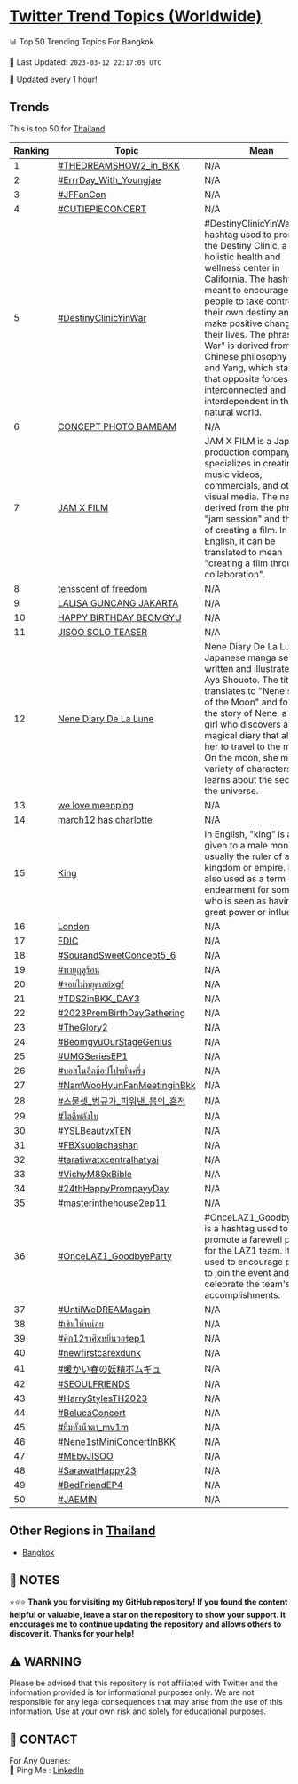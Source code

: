 [Twitter Trend Topics (Worldwide)](https://github.com/ErcinDedeoglu/Twitter-Trend-Topics)
==========


📊 Top 50 Trending Topics For Bangkok

📆 Last Updated: `2023-03-12 22:17:05 UTC`

🔧 Updated every 1 hour!


## Trends

This is top 50 for [Thailand](</Thailand>)

| Ranking | Topic | Mean |
| ------- | ------------ | ------------ |
| 1 | [#THEDREAMSHOW2_in_BKK](http://twitter.com/search?q=%23THEDREAMSHOW2_in_BKK) | N/A |
| 2 | [#ErrrDay_With_Youngjae](http://twitter.com/search?q=%23ErrrDay_With_Youngjae) | N/A |
| 3 | [#JFFanCon](http://twitter.com/search?q=%23JFFanCon) | N/A |
| 4 | [#CUTIEPIECONCERT](http://twitter.com/search?q=%23CUTIEPIECONCERT) | N/A |
| 5 | [#DestinyClinicYinWar](http://twitter.com/search?q=%23DestinyClinicYinWar) | #DestinyClinicYinWar is a hashtag used to promote the Destiny Clinic, a holistic health and wellness center in California. The hashtag is meant to encourage people to take control of their own destiny and make positive changes in their lives. The phrase "Yin War" is derived from the Chinese philosophy of Yin and Yang, which states that opposite forces are interconnected and interdependent in the natural world. |
| 6 | [CONCEPT PHOTO BAMBAM](http://twitter.com/search?q=CONCEPT+PHOTO+BAMBAM) | N/A |
| 7 | [JAM X FILM](http://twitter.com/search?q=JAM+X+FILM) | JAM X FILM is a Japanese production company that specializes in creating music videos, commercials, and other visual media. The name is derived from the phrase "jam session" and the idea of creating a film. In English, it can be translated to mean "creating a film through collaboration". |
| 8 | [tensscent of freedom](http://twitter.com/search?q=tensscent+of+freedom) | N/A |
| 9 | [LALISA GUNCANG JAKARTA](http://twitter.com/search?q=LALISA+GUNCANG+JAKARTA) | N/A |
| 10 | [HAPPY BIRTHDAY BEOMGYU](http://twitter.com/search?q=HAPPY+BIRTHDAY+BEOMGYU) | N/A |
| 11 | [JISOO SOLO TEASER](http://twitter.com/search?q=JISOO+SOLO+TEASER) | N/A |
| 12 | [Nene Diary De La Lune](http://twitter.com/search?q=Nene+Diary+De+La+Lune) | Nene Diary De La Lune is a Japanese manga series written and illustrated by Aya Shouoto. The title translates to "Nene's Diary of the Moon" and follows the story of Nene, a young girl who discovers a magical diary that allows her to travel to the moon. On the moon, she meets a variety of characters and learns about the secrets of the universe. |
| 13 | [we love meenping](http://twitter.com/search?q=we+love+meenping) | N/A |
| 14 | [march12 has charlotte](http://twitter.com/search?q=march12+has+charlotte) | N/A |
| 15 | [King](http://twitter.com/search?q=King) | In English, "king" is a title given to a male monarch, usually the ruler of a kingdom or empire. It is also used as a term of endearment for someone who is seen as having great power or influence. |
| 16 | [London](http://twitter.com/search?q=London) | N/A |
| 17 | [FDIC](http://twitter.com/search?q=FDIC) | N/A |
| 18 | [#SourandSweetConcept5_6](http://twitter.com/search?q=%23SourandSweetConcept5_6) | N/A |
| 19 | [#พายุฤดูร้อน](http://twitter.com/search?q=%23%e0%b8%9e%e0%b8%b2%e0%b8%a2%e0%b8%b8%e0%b8%a4%e0%b8%94%e0%b8%b9%e0%b8%a3%e0%b9%89%e0%b8%ad%e0%b8%99) | N/A |
| 20 | [#จอยไม่หยุดเลย์xgf](http://twitter.com/search?q=%23%e0%b8%88%e0%b8%ad%e0%b8%a2%e0%b9%84%e0%b8%a1%e0%b9%88%e0%b8%ab%e0%b8%a2%e0%b8%b8%e0%b8%94%e0%b9%80%e0%b8%a5%e0%b8%a2%e0%b9%8cxgf) | N/A |
| 21 | [#TDS2inBKK_DAY3](http://twitter.com/search?q=%23TDS2inBKK_DAY3) | N/A |
| 22 | [#2023PremBirthDayGathering](http://twitter.com/search?q=%232023PremBirthDayGathering) | N/A |
| 23 | [#TheGlory2](http://twitter.com/search?q=%23TheGlory2) | N/A |
| 24 | [#BeomgyuOurStageGenius](http://twitter.com/search?q=%23BeomgyuOurStageGenius) | N/A |
| 25 | [#UMGSeriesEP1](http://twitter.com/search?q=%23UMGSeriesEP1) | N/A |
| 26 | [#บอสโนอึลช้อปโปรหั่นครึ่ง](http://twitter.com/search?q=%23%e0%b8%9a%e0%b8%ad%e0%b8%aa%e0%b9%82%e0%b8%99%e0%b8%ad%e0%b8%b6%e0%b8%a5%e0%b8%8a%e0%b9%89%e0%b8%ad%e0%b8%9b%e0%b9%82%e0%b8%9b%e0%b8%a3%e0%b8%ab%e0%b8%b1%e0%b9%88%e0%b8%99%e0%b8%84%e0%b8%a3%e0%b8%b6%e0%b9%88%e0%b8%87) | N/A |
| 27 | [#NamWooHyunFanMeetinginBkk](http://twitter.com/search?q=%23NamWooHyunFanMeetinginBkk) | N/A |
| 28 | [#스물셋_범규가_피워낸_봄의_흔적](http://twitter.com/search?q=%23%ec%8a%a4%eb%ac%bc%ec%85%8b_%eb%b2%94%ea%b7%9c%ea%b0%80_%ed%94%bc%ec%9b%8c%eb%82%b8_%eb%b4%84%ec%9d%98_%ed%9d%94%ec%a0%81) | N/A |
| 29 | [#ไฮดี้พลังใบ](http://twitter.com/search?q=%23%e0%b9%84%e0%b8%ae%e0%b8%94%e0%b8%b5%e0%b9%89%e0%b8%9e%e0%b8%a5%e0%b8%b1%e0%b8%87%e0%b9%83%e0%b8%9a) | N/A |
| 30 | [#YSLBeautyxTEN](http://twitter.com/search?q=%23YSLBeautyxTEN) | N/A |
| 31 | [#FBXsuolachashan](http://twitter.com/search?q=%23FBXsuolachashan) | N/A |
| 32 | [#taratiwatxcentralhatyai](http://twitter.com/search?q=%23taratiwatxcentralhatyai) | N/A |
| 33 | [#VichyM89xBible](http://twitter.com/search?q=%23VichyM89xBible) | N/A |
| 34 | [#24thHappyPrompayyDay](http://twitter.com/search?q=%2324thHappyPrompayyDay) | N/A |
| 35 | [#masterinthehouse2ep11](http://twitter.com/search?q=%23masterinthehouse2ep11) | N/A |
| 36 | [#OnceLAZ1_GoodbyeParty](http://twitter.com/search?q=%23OnceLAZ1_GoodbyeParty) | #OnceLAZ1_GoodbyeParty is a hashtag used to promote a farewell party for the LAZ1 team. It is used to encourage people to join the event and celebrate the team's accomplishments. |
| 37 | [#UntilWeDREAMagain](http://twitter.com/search?q=%23UntilWeDREAMagain) | N/A |
| 38 | [#เขินให้หน่อย](http://twitter.com/search?q=%23%e0%b9%80%e0%b8%82%e0%b8%b4%e0%b8%99%e0%b9%83%e0%b8%ab%e0%b9%89%e0%b8%ab%e0%b8%99%e0%b9%88%e0%b8%ad%e0%b8%a2) | N/A |
| 39 | [#ศึก12ราศีxหยิ่นวอร์ep1](http://twitter.com/search?q=%23%e0%b8%a8%e0%b8%b6%e0%b8%8112%e0%b8%a3%e0%b8%b2%e0%b8%a8%e0%b8%b5x%e0%b8%ab%e0%b8%a2%e0%b8%b4%e0%b9%88%e0%b8%99%e0%b8%a7%e0%b8%ad%e0%b8%a3%e0%b9%8cep1) | N/A |
| 40 | [#newfirstcarexdunk](http://twitter.com/search?q=%23newfirstcarexdunk) | N/A |
| 41 | [#暖かい春の妖精ボムギュ](http://twitter.com/search?q=%23%e6%9a%96%e3%81%8b%e3%81%84%e6%98%a5%e3%81%ae%e5%a6%96%e7%b2%be%e3%83%9c%e3%83%a0%e3%82%ae%e3%83%a5) | N/A |
| 42 | [#SEOULFRIENDS](http://twitter.com/search?q=%23SEOULFRIENDS) | N/A |
| 43 | [#HarryStylesTH2023](http://twitter.com/search?q=%23HarryStylesTH2023) | N/A |
| 44 | [#BelucaConcert](http://twitter.com/search?q=%23BelucaConcert) | N/A |
| 45 | [#ยิ้มทั้งน้ําตา_mv1m](http://twitter.com/search?q=%23%e0%b8%a2%e0%b8%b4%e0%b9%89%e0%b8%a1%e0%b8%97%e0%b8%b1%e0%b9%89%e0%b8%87%e0%b8%99%e0%b9%89%e0%b9%8d%e0%b8%b2%e0%b8%95%e0%b8%b2_mv1m) | N/A |
| 46 | [#Nene1stMiniConcertInBKK](http://twitter.com/search?q=%23Nene1stMiniConcertInBKK) | N/A |
| 47 | [#MEbyJISOO](http://twitter.com/search?q=%23MEbyJISOO) | N/A |
| 48 | [#SarawatHappy23](http://twitter.com/search?q=%23SarawatHappy23) | N/A |
| 49 | [#BedFriendEP4](http://twitter.com/search?q=%23BedFriendEP4) | N/A |
| 50 | [#JAEMIN](http://twitter.com/search?q=%23JAEMIN) | N/A |



## Other Regions in [Thailand](</Thailand>)

* [Bangkok](</Thailand/Bangkok.md>)



## 📝 NOTES

⭐⭐⭐ **Thank you for visiting my GitHub repository! If you found the content helpful or valuable, leave a star on the repository to show your support. It encourages me to continue updating the repository and allows others to discover it. Thanks for your help!**


## ⚠️ WARNING

Please be advised that this repository is not affiliated with Twitter and the information provided is for informational purposes only. We are not responsible for any legal consequences that may arise from the use of this information. Use at your own risk and solely for educational purposes.


## 📨 CONTACT

 For Any Queries:  
            🏓 Ping Me : [LinkedIn](https://www.linkedin.com/in/ercindedeoglu/)
